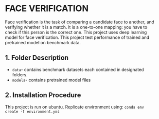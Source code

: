 # FACE VERIFICATION
Face verification is the task of comparing a candidate face to another, and verifying whether it is a match. It is a one-to-one mapping: you have to check if this person is the correct one. This project uses deep learning model for face verification. This project test performance of trained and pretrained model on benchmark data.

## 1. Folder Description
- `data`- contains benchmark datasets each contained in designated folders.
- `models`- contains pretrained model files

## 2. Installation Procedure
This project is run on ubuntu. Replicate environment using: `conda env create -f environment.yml`
